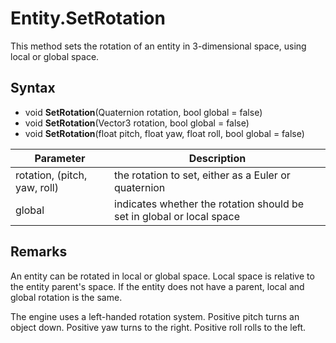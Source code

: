 # Entity.SetRotation

This method sets the rotation of an entity in 3-dimensional space, using local or global space.

## Syntax

- void **SetRotation**(Quaternion rotation, bool global = false)
- void **SetRotation**(Vector3 rotation, bool global = false)
- void **SetRotation**(float pitch, float yaw, float roll, bool global = false)

| Parameter | Description |
| ------ | ------ |
| rotation, (pitch, yaw, roll) | the rotation to set, either as a Euler or quaternion |
| global | indicates whether the rotation should be set in global or local space |

## Remarks

An entity can be rotated in local or global space. Local space is relative to the entity parent's space. If the entity does not have a parent, local and global rotation is the same.

The engine uses a left-handed rotation system. Positive pitch turns an object down. Positive yaw turns to the right. Positive roll rolls to the left.